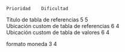 	Prioridad	 Dificultad	
<!-- Zoom CABA	10	10	 -->
<!-- Antártida	10	10	 -->
Título de tabla de referencias	5	5	
Ubicación custom de tabla de referencias	6	4	
Ubicación custom de tabla de valores	6	4	
<!-- Valores enteros  -->
formato moneda	3	4	
<!-- Nombre de la imagen = nombre del Excel cargado	0	0	DONE -->
<!-- Primer intervalo debería comenzar en 1 y no en 0 	9	4	? -->
